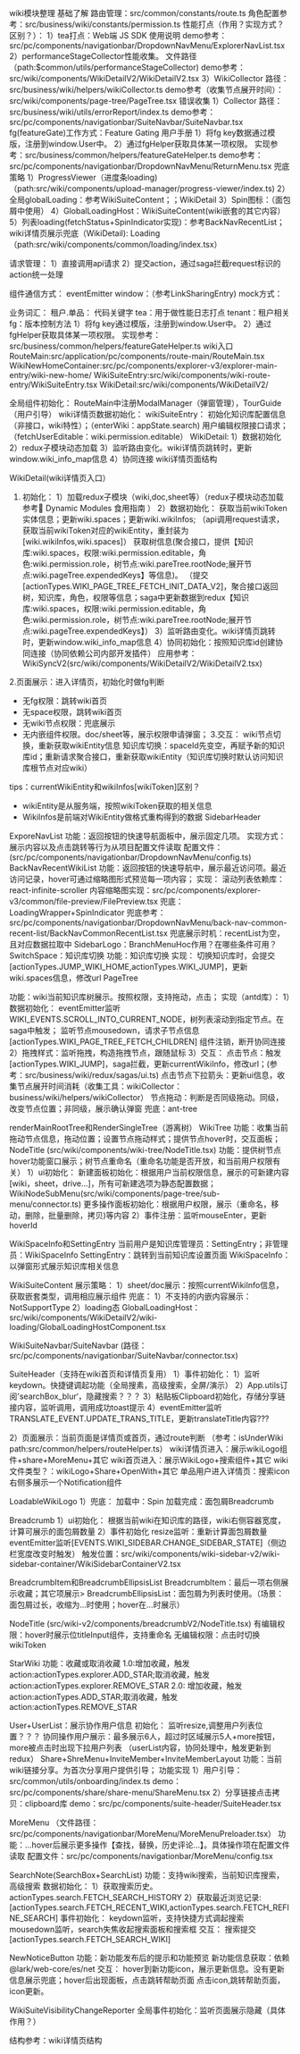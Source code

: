 wiki模块整理
基础了解
路由管理：src/common/constants/route.ts
角色配置参考：src/business/wiki/constants/permission.ts
性能打点（作用？实现方式？区别？）：
1）tea打点：Web端 JS SDK 使用说明 
demo参考：src/pc/components/navigationbar/DropdownNavMenu/ExplorerNavList.tsx
2）performanceStageCollector性能收集。
文件路径（path:$common/utils/performanceStageCollector)
demo参考：src/wiki/components/WikiDetailV2/WikiDetailV2.tsx
3）WikiCollector
路径：src/business/wiki/helpers/wikiCollector.ts
demo参考（收集节点展开时间）：src/wiki/components/page-tree/PageTree.tsx
错误收集
1）Collector
路径：src/business/wiki/utils/errorReport/index.ts
demo参考：src/pc/components/navigationbar/SuiteNavbar/SuiteNavbar.tsx
fg(featureGate)工作方式：Feature Gating 用户手册 
1）将fg key数据通过模版，注册到window.User中。
2）通过fgHelper获取具体某一项权限。
实现参考：src/business/common/helpers/featureGateHelper.ts
demo参考：src/pc/components/navigationbar/DropdownNavMenu/ReturnMenu.tsx
兜底策略
1）ProgressViewer（进度条loading)（path:src/wiki/components/upload-manager/progress-viewer/index.ts)
2）全局globalLoading：参考WikiSuiteContent；；WikiDetail
3）Spin图标：（面包屑中使用）
4）GlobalLoadingHost：WikiSuiteContent(wiki嵌套的其它内容）
5）列表loading(fetchStatus+SpinIndicator实现)：参考BackNavRecentList；
wiki详情页展示兜底（WikiDetail):
Loading （path:src/wiki/components/common/loading/index.tsx）

请求管理：
1）直接调用api请求
2）提交action，通过saga拦截request标识的action统一处理

组件通信方式：
eventEmitter
window：（参考LinkSharingEntry)
mock方式：


业务词汇：
租户.单品：
代码关键字
tea：用于做性能日志打点
tenant：租户相关
fg：版本控制方法
1）将fg key通过模版，注册到window.User中。
2）通过fgHelper获取具体某一项权限。
实现参考：src/business/common/helpers/featureGateHelper.ts
wiki入口
RouteMain:src/application/pc/components/route-main/RouteMain.tsx
WikiNewHomeContainer:src/pc/components/explorer-v3/explorer-main-entry/wiki-new-home/
WikiSuiteEntry:src/wiki/components/wiki-route-entry/WikiSuiteEntry.tsx
WikiDetail:src/wiki/components/WikiDetailV2/

全局组件初始化：
RouteMain中注册ModalManager（弹窗管理），TourGuide（用户引导）
wiki详情页数据初始化：
wikiSuiteEntry：
初始化知识库配置信息（非接口，wiki特性）；（enterWiki：appState.search)
用户编辑权限接口请求；（fetchUserEditable：wiki.permission.editable）
WikiDetail:
1）数据初始化
2）redux子模块动态加载
3）监听路由变化。wiki详情页跳转时，更新window.wiki_info_map信息
4）协同连接
wiki详情页面结构

WikiDetail(wiki详情页入口）
1. 初始化：
1）加载redux子模块（wiki,doc,sheet等）（redux子模块动态加载参考🍰 Dynamic Modules 食用指南 ）
2）数据初始化：
获取当前wikiToken实体信息；更新wiki.spaces；更新wiki.wikiInfos;
（api调用request请求，获取当前wikiToken对应的wikiEntity，重封装为[wiki.wikiInfos,wiki.spaces]）
获取树信息(聚合接口，提供【知识库:wiki.spaces，权限:wiki.permission.editable，角色:wiki.permission.role，树节点:wiki.pareTree.rootNode;展开节点:wiki.pageTree.expendedKeys】等信息)。
（提交[actionTypes.WIKI_PAGE_TREE_FETCH_INIT_DATA_V2]，聚合接口返回树，知识库，角色，权限等信息；saga中更新数据到redux【知识库:wiki.spaces，权限:wiki.permission.editable，角色:wiki.permission.role，树节点:wiki.pareTree.rootNode;展开节点:wiki.pageTree.expendedKeys】）
3）监听路由变化。wiki详情页跳转时，更新window.wiki_info_map信息
4）协同初始化：按照知识库id创建协同连接（协同依赖公司内部开发插件）
应用参考：WikiSyncV2(src/wiki/components/WikiDetailV2/WikiDetailV2.tsx)

2.页面展示：进入详情页，初始化时做fg判断
- 无fg权限：跳转wiki首页
- 无space权限，跳转wiki首页
- 无wiki节点权限：兜底展示
- 无内嵌组件权限。doc/sheet等，展示权限申请弹窗；
3.交互：
wiki节点切换，重新获取wikiEntity信息
知识库切换：spaceId先变空，再赋予新的知识库id；重新请求聚合接口，重新获取wikiEntity（知识库切换时默认访问知识库根节点对应wiki）

tips：currentWikiEntity和wikiInfos[wikiToken]区别？
- wikiEntity是从服务端，按照wikiToken获取的相关信息
- WikiInfos是前端对WikiEntity做格式重构得到的数据
SidebarHeader

ExporeNavList
功能：返回按钮的快速导航面板中，展示固定几项。
实现方式：展示内容以及点击跳转等行为从项目配置文件读取
配置文件：(src/pc/components/navigationbar/DropdownNavMenu/config.ts)
BackNavRecentWikiList
功能：返回按钮的快速导航中，展示最近访问项。最近访问记录，hover可通过缩略图形式预览每一项内容；
实现：
滚动列表依赖库：react-infinite-scroller
内容缩略图实现：src/pc/components/explorer-v3/common/file-preview/FilePreview.tsx
兜底：LoadingWrapper+SpinIndicator
兜底参考：src/pc/components/navigationbar/DropdownNavMenu/back-nav-common-recent-list/BackNavCommonRecentList.tsx
兜底展示时机：recentList为空，且对应数据拉取中
SidebarLogo：BranchMenuHoc作用？在哪些条件可用？
SwitchSpace：知识库切换
功能：知识库切换
实现：
切换知识库时，会提交[actionTypes.JUMP_WIKI_HOME,actionTypes.WIKI_JUMP]，更新wiki.spaces信息，修改url
PageTree

功能：wiki当前知识库树展示。按照权限，支持拖动，点击；
实现（antd库）：
1）数据初始化：
eventEmitter监听WIKI_EVENTS.SCROLL_INTO_CURRENT_NODE，树列表滚动到指定节点。在saga中触发；
监听节点mousedown，请求子节点信息[actionTypes.WIKI_PAGE_TREE_FETCH_CHILDREN] 
组件注销，断开协同连接
2）拖拽样式：监听拖拽，构造拖拽节点，跟随鼠标
3）交互：
点击节点：触发[actionTypes.WIKI_JUMP]，saga拦截，更新currentWikiInfo，修改url；(参考：src/business/wiki/redux/sagas/ui.ts)
点击节点下拉箭头：更新ui信息，收集节点展开时间消耗（收集工具：wikiCollector：business/wiki/helpers/wikiCollector）
节点拖动：判断是否同级拖动。同级，改变节点位置；非同级，展示确认弹窗
兜底：ant-tree

renderMainRootTree和RenderSingleTree（游离树）
WikiTree
功能：收集当前拖动节点信息，拖动位置；设置节点拖动样式；提供节点hover时，交互面板；
NodeTitle
(src/wiki/components/wiki-tree/NodeTitle.tsx)
功能：提供树节点hover功能窗口展示；树节点重命名（重命名功能是否开放，和当前用户权限有关）
1）ui初始化：
新建面板初始化：根据用户当前权限信息，展示的可新建内容[wiki，sheet，drive...]，所有可新建选项为静态配置数据；
WikiNodeSubMenu(src/wiki/components/page-tree/sub-menu/connector.ts)
更多操作面板初始化：根据用户权限，展示（重命名，移动，删除，批量删除，拷贝)等内容
2）事件注册：监听mouseEnter，更新hoverId

WikiSpaceInfo和SettingEntry
当前用户是知识库管理员：SettingEntry；非管理员：WikiSpaceInfo
SettingEntry：跳转到当前知识库设置页面
WikiSpaceInfo：以弹窗形式展示知识库相关信息

WikiSuiteContent
展示策略：
1）sheet/doc展示：按照currentWikiInfo信息，获取嵌套类型，调用相应展示组件
兜底：
1）不支持的内嵌内容展示：
NotSupportType
2）loading态
GlobalLoadingHost：src/wiki/components/WikiDetailV2/wiki-loading/GlobalLoadingHostComponent.tsx

WikiSuiteNavbar/SuiteNavbar
(路径：src/pc/components/navigationbar/SuiteNavbar/connector.tsx)

SuiteHeader（支持在wiki首页和详情页复用）
1）事件初始化：
1）监听keydown。快捷键调起功能（全局搜素，高级搜索，全屏/演示）
2）App.utils订阅'searchBox_blur‘，隐藏搜索？？？
3）粘贴板Clipboard初始化，存储分享链接内容，监听调用，调用成功toast提示
4）eventEmitter监听TRANSLATE_EVENT.UPDATE_TRANS_TITLE，更新translateTitle内容???

2）页面展示：当前页面是详情页或首页，通过route判断
（参考：isUnderWiki path:src/common/helpers/routeHelper.ts）
wiki详情页进入：展示wikiLogo组件+share+MoreMenu+其它
wiki首页进入：展示WikiLogo+搜索组件+其它
wiki文件类型？：wikiLogo+Share+OpenWith+其它
单品用户进入详情页：搜索icon右侧多展示一个Notification组件

LoadableWikiLogo
1）兜底：
加载中：Spin
加载完成：面包屑Breadcrumb

Breadcrumb
1）ui初始化：
根据当前wiki在知识库的路径，wiki右侧容器宽度，计算可展示的面包屑数量
2）事件初始化
resize监听：重新计算面包屑数量
eventEmitter监听[EVENTS.WIKI_SIDEBAR.CHANGE_SIDEBAR_STATE]（侧边栏宽度改变时触发）
触发位置：src/wiki/components/wiki-sidebar-v2/wiki-sidebar-container/WikiSidebarContainerV2.tsx

BreadcrumbItem和BreadcrumbEllipsisList
BreadcrumbItem：最后一项右侧展示收藏；其它项展示>
BreadcrumbEllipsisList：面包屑为列表时使用。（场景：面包屑过长，收缩为...时使用；hover在...时展示）

NodeTitle
(src/wiki-v2/components/breadcrumbV2/NodeTitle.tsx)
有编辑权限：hover时展示位titleInput组件，支持重命名
无编辑权限：点击时切换wikiToken

StarWiki
功能：收藏或取消收藏
1.0:增加收藏，触发action:actionTypes.explorer.ADD_STAR;取消收藏，触发action:actionTypes.explorer.REMOVE_STAR
2.0: 增加收藏，触发action:actionTypes.ADD_STAR;取消收藏，触发action:actionTypes.REMOVE_STAR

User+UserList：展示协作用户信息
初始化：
监听resize,调整用户列表位置？？？
协同操作用户展示：最多展示6人，超过时区域展示5人+more按钮，more被点击时出现下拉用户列表
（userList内容，协同处理中，触发更新到redux）
Share+ShreMenu+InviteMember+InviteMemberLayout
功能：当前wiki链接分享。为首次分享用户提供引导；
功能实现
1）用户引导：src/common/utils/onboarding/index.ts
demo：src/pc/components/share/share-menu/ShareMenu.tsx
2）分享链接点击拷贝：clipboard库
demo：src/pc/components/suite-header/SuiteHeader.tsx

MoreMenu
（文件路径：src/pc/components/navigationbar/MoreMenu/MoreMenuPreloader.tsx）
功能：...hover后展示更多操作【查找，替换，历史评论...】。具体操作项在配置文件读取
配置文件：src/pc/components/navigationbar/MoreMenu/config.tsx

SearchNote(SearchBox+SearchList) 
功能：支持wiki搜索，当前知识库搜索，高级搜索
数据初始化：
1）获取搜索历史。actionTypes.search.FETCH_SEARCH_HISTORY
2）获取最近浏览记录:[actionTypes.search.FETCH_RECENT_WIKI,actionTypes.search.FETCH_REFINE_SEARCH]
事件初始化：
keydown监听，支持快捷方式调起搜索
mousedown监听，search失焦收起搜索面板和搜索框
交互：
搜索提交[actionTypes.search.FETCH_SEARCH_WIKI]

NewNoticeButton
功能：新功能发布后的提示和功能预览
新功能信息获取：依赖@lark/web-core/es/net
交互：
hover到新功能icon，展示更新信息。没有更新信息展示兜底；hover后出现面板，点击跳转帮助页面
点击icon,跳转帮助页面，icon更新。

WikiSuiteVisibilityChangeReporter
全局事件初始化：监听页面展示隐藏（具体作用？）

结构参考：wiki详情页结构 
